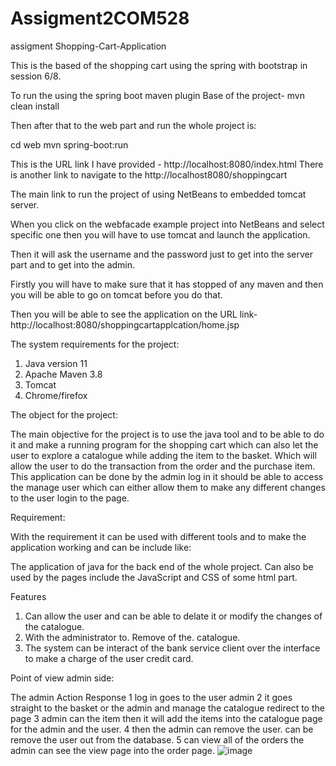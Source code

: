 # Assigment2COM528
assigment
Shopping-Cart-Application 

This is the based of the shopping cart using the spring with bootstrap in session 6/8.

To run the using the spring boot maven plugin 
Base of the project- 
mvn clean install

Then after that to the web part and run the whole project is:

cd web
mvn spring-boot:run 

This is the URL link I have provided -  http://localhost:8080/index.html
There is another link to navigate to the http://localhost8080/shoppingcart 

The main link to run the project of using NetBeans to embedded tomcat server.

When you click on the webfacade example project into NetBeans and select specific one then you will have to use tomcat and launch the application. 

Then it will ask the username and the password just to get into the server part and to get into the admin.

Firstly you will have to make sure that it has stopped of any maven and then you will be able to go on tomcat before you do that. 

Then you will be able to see the application on the URL link- http://localhost:8080/shoppingcartapplcation/home.jsp

The system requirements for the project:

1)	Java version 11
2)	Apache Maven 3.8
3)	Tomcat
4)	Chrome/firefox



The object for the project:

The main objective  for the project is to use the java tool and to be able to do it and make a running program for the shopping cart which can also let the user to explore a catalogue while adding the item to the basket. Which will allow the user to do the transaction from the order and the purchase item.  This application can be done by the admin log in it should be able to access the manage user which can either allow them to make any different changes to the user login to the page. 

Requirement:

With the requirement it can be used with different tools and to make the application working and can be include like:

The application of java for the back end of the whole project.
Can also be used by the pages include the JavaScript and CSS of some html part.


Features 

1)	Can allow the user and can be able to delate it or modify the changes of the catalogue.
2)	With the administrator to. Remove of the. catalogue.
3)	The system can be interact of the bank service client over the interface to make a charge of the user credit card.


Point of view admin side:

The admin 	Action	Response
1	log in 	goes to the user admin 
2	it goes straight to the basket or the admin and manage the catalogue
	redirect to the page
3	admin can the item 	then it will add the items into the catalogue page for the admin and the user.
4	then the admin can remove the user.	can be remove the user out from the database. 
5	can view all of the orders	the admin can see the view page into the order page.
![image](https://user-images.githubusercontent.com/46923057/148701337-0108d472-adca-4d4e-a7f6-d6571f0e801f.png)















